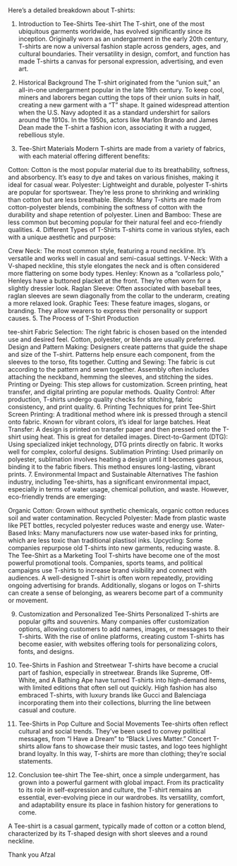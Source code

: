 Here’s a detailed breakdown about T-shirts:

1. Introduction to Tee-Shirts
Tee-shirt
The T-shirt, one of the most ubiquitous garments worldwide, has evolved significantly since its inception. Originally worn as an undergarment in the early 20th century, T-shirts are now a universal fashion staple across genders, ages, and cultural boundaries. Their versatility in design, comfort, and function has made T-shirts a canvas for personal expression, advertising, and even art.

2. Historical Background
The T-shirt originated from the “union suit,” an all-in-one undergarment popular in the late 19th century. To keep cool, miners and laborers began cutting the tops of their union suits in half, creating a new garment with a “T” shape. It gained widespread attention when the U.S. Navy adopted it as a standard undershirt for sailors around the 1910s. In the 1950s, actors like Marlon Brando and James Dean made the T-shirt a fashion icon, associating it with a rugged, rebellious style.

3. Tee-Shirt Materials
Modern T-shirts are made from a variety of fabrics, with each material offering different benefits:

Cotton: Cotton is the most popular material due to its breathability, softness, and absorbency. It’s easy to dye and takes on various finishes, making it ideal for casual wear.
Polyester: Lightweight and durable, polyester T-shirts are popular for sportswear. They’re less prone to shrinking and wrinkling than cotton but are less breathable.
Blends: Many T-shirts are made from cotton-polyester blends, combining the softness of cotton with the durability and shape retention of polyester.
Linen and Bamboo: These are less common but becoming popular for their natural feel and eco-friendly qualities.
4. Different Types of T-Shirts
T-shirts come in various styles, each with a unique aesthetic and purpose:

Crew Neck: The most common style, featuring a round neckline. It’s versatile and works well in casual and semi-casual settings.
V-Neck: With a V-shaped neckline, this style elongates the neck and is often considered more flattering on some body types.
Henley: Known as a “collarless polo,” Henleys have a buttoned placket at the front. They’re often worn for a slightly dressier look.
Raglan Sleeve: Often associated with baseball tees, raglan sleeves are sewn diagonally from the collar to the underarm, creating a more relaxed look.
Graphic Tees: These feature images, slogans, or branding. They allow wearers to express their personality or support causes.
5. The Process of T-Shirt Production

tee-shirt
Fabric Selection: The right fabric is chosen based on the intended use and desired feel. Cotton, polyester, or blends are usually preferred.
Design and Pattern Making: Designers create patterns that guide the shape and size of the T-shirt. Patterns help ensure each component, from the sleeves to the torso, fits together.
Cutting and Sewing: The fabric is cut according to the pattern and sewn together. Assembly often includes attaching the neckband, hemming the sleeves, and stitching the sides.
Printing or Dyeing: This step allows for customization. Screen printing, heat transfer, and digital printing are popular methods.
Quality Control: After production, T-shirts undergo quality checks for stitching, fabric consistency, and print quality.
6. Printing Techniques for print Tee-Shirt
Screen Printing: A traditional method where ink is pressed through a stencil onto fabric. Known for vibrant colors, it’s ideal for large batches.
Heat Transfer: A design is printed on transfer paper and then pressed onto the T-shirt using heat. This is great for detailed images.
Direct-to-Garment (DTG): Using specialized inkjet technology, DTG prints directly on fabric. It works well for complex, colorful designs.
Sublimation Printing: Used primarily on polyester, sublimation involves heating a design until it becomes gaseous, binding it to the fabric fibers. This method ensures long-lasting, vibrant prints.
7. Environmental Impact and Sustainable Alternatives
The fashion industry, including Tee-shirts, has a significant environmental impact, especially in terms of water usage, chemical pollution, and waste. However, eco-friendly trends are emerging:

Organic Cotton: Grown without synthetic chemicals, organic cotton reduces soil and water contamination.
Recycled Polyester: Made from plastic waste like PET bottles, recycled polyester reduces waste and energy use.
Water-Based Inks: Many manufacturers now use water-based inks for printing, which are less toxic than traditional plastisol inks.
Upcycling: Some companies repurpose old T-shirts into new garments, reducing waste.
8. The Tee-Shirt as a Marketing Tool
T-shirts have become one of the most powerful promotional tools. Companies, sports teams, and political campaigns use T-shirts to increase brand visibility and connect with audiences. A well-designed T-shirt is often worn repeatedly, providing ongoing advertising for brands. Additionally, slogans or logos on T-shirts can create a sense of belonging, as wearers become part of a community or movement.

9. Customization and Personalized Tee-Shirts
Personalized T-shirts are popular gifts and souvenirs. Many companies offer customization options, allowing customers to add names, images, or messages to their T-shirts. With the rise of online platforms, creating custom T-shirts has become easier, with websites offering tools for personalizing colors, fonts, and designs.

10. Tee-Shirts in Fashion and Streetwear
T-shirts have become a crucial part of fashion, especially in streetwear. Brands like Supreme, Off-White, and A Bathing Ape have turned T-shirts into high-demand items, with limited editions that often sell out quickly. High fashion has also embraced T-shirts, with luxury brands like Gucci and Balenciaga incorporating them into their collections, blurring the line between casual and couture.

11. Tee-Shirts in Pop Culture and Social Movements
Tee-shirts often reflect cultural and social trends. They’ve been used to convey political messages, from “I Have a Dream” to “Black Lives Matter.” Concert T-shirts allow fans to showcase their music tastes, and logo tees highlight brand loyalty. In this way, T-shirts are more than clothing; they’re social statements.

12. Conclusion
tee-shirt
The Tee-shirt, once a simple undergarment, has grown into a powerful garment with global impact. From its practicality to its role in self-expression and culture, the T-shirt remains an essential, ever-evolving piece in our wardrobes. Its versatility, comfort, and adaptability ensure its place in fashion history for generations to come.

A Tee-shirt is a casual garment, typically made of cotton or a cotton blend, characterized by its T-shaped design with short sleeves and a round neckline.

Thank you Afzal
